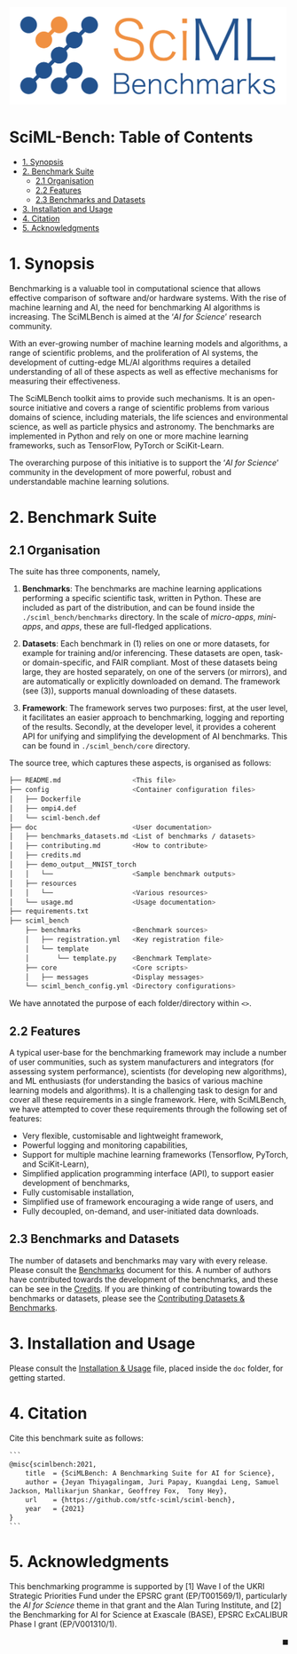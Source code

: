 <img src="./doc/resources/logo.png" alt="logo" width="500"/>



# SciML-Bench: Table of Contents
- [1. Synopsis](#1-synopsis)
- [2. Benchmark Suite](#2-benchmark-suite)
  * [2.1 Organisation](#21-organisation)
  * [2.2 Features](#22-features)
  * [2.3 Benchmarks and Datasets](#23-benchmarks-and-datasets)
- [3. Installation and Usage](#3-installation-and-usage)
- [4. Citation](#4-citation)
- [5. Acknowledgments](#5-acknowledgments)




# 1. Synopsis

Benchmarking is a valuable tool in computational science that allows effective comparison of software and/or hardware systems.  With the rise of machine learning and AI, the need for benchmarking AI algorithms is  increasing. The SciMLBench is aimed at the ‘*AI for Science*’ research community.  

With an ever-growing number of machine learning models and algorithms, a range of scientific problems, and the proliferation of AI systems, the development of cutting-edge ML/AI algorithms requires a detailed understanding of all of these aspects as well as effective mechanisms for measuring their effectiveness.

The SciMLBench toolkit aims to provide such mechanisms. It is an open-source initiative and covers a range of scientific problems from various domains of science, including materials, the life sciences and environmental science, as well as particle physics and astronomy. The benchmarks are implemented in Python and rely on one or more machine learning frameworks, such as TensorFlow, PyTorch or SciKit-Learn.

The overarching purpose of this initiative is to support the ‘*AI for Science*’ community in the development of more powerful, robust and understandable machine learning solutions.


# 2. Benchmark Suite 



## 2.1 Organisation

The suite has three components, namely, 

1. **Benchmarks**: The benchmarks are machine learning applications performing a specific scientific task, written in Python. These are included as part of the distribution, and can be found inside the ``./sciml_bench/benchmarks`` directory. In the scale of *micro-apps*, *mini-apps*, and *apps*, these are full-fledged applications. 

2. **Datasets**: Each benchmark in (1) relies on one or more datasets, for example for training and/or inferencing. These datasets are open, task- or domain-specific, and FAIR compliant. Most of these datasets being large, they are hosted separately,  on one of the servers (or mirrors), and are automatically or explicitly downloaded on demand. The framework (see (3)), supports manual downloading of these datasets. 

3. **Framework**:  The framework serves two purposes: first, at the user level, it facilitates an easier approach to benchmarking, logging and reporting of the results. Secondly, at the developer level, it provides a coherent API for unifying and simplifying the development of AI benchmarks. This can be found in ``./sciml_bench/core`` directory. 

The source tree, which captures these aspects,  is organised as follows:

```bash
├── README.md                  <This file>
├── config                     <Container configuration files>
│   ├── Dockerfile
│   ├── ompi4.def
│   └── sciml-bench.def
├── doc                        <User documentation>
│   ├── benchmarks_datasets.md <List of benchmarks / datasets>
│   ├── contributing.md        <How to contribute>
│   ├── credits.md
│   ├── demo_output__MNIST_torch
│   │   └──                    <Sample benchmark outputs> 
│   ├── resources
│   │   └──                    <Various resources> 
│   └── usage.md               <Usage documentation> 
├── requirements.txt
├── sciml_bench
    ├── benchmarks             <Benchmark sources> 
    │   ├── registration.yml   <Key registration file>
    │   └── template
    │       └── template.py    <Benchmark Template>
    ├── core                   <Core scripts> 
    │   ├── messages           <Display messages>
    └── sciml_bench_config.yml <Directory configurations>

```

We have annotated the purpose of each folder/directory within `<>`.  

## 2.2 Features 

A typical user-base for the benchmarking framework may include a number of user communities, such as system manufacturers and integrators (for assessing system performance), scientists (for developing new algorithms), and ML enthusiasts (for understanding the basics of various machine learning models and algorithms). It is a challenging task to design for and cover all these requirements in a single framework. Here, with SciMLBench, we have attempted to cover these requirements through the following set of features:

* Very flexible, customisable and lightweight framework,
* Powerful logging and monitoring capabilities, 
* Support for multiple machine learning frameworks (Tensorflow, PyTorch, and SciKit-Learn), 
* Simplified application programming interface (API), to support easier development of benchmarks, 
* Fully customisable installation, 
* Simplified use of framework encouraging a wide range of users, and
* Fully decoupled,  on-demand, and user-initiated data downloads. 



## 2.3 Benchmarks and Datasets 

The number of datasets and benchmarks may vary with every release. Please consult the [Benchmarks](./doc/benchmarks_datasets.md) document for this. A number of authors have contributed towards the development of the benchmarks,  and these can be see in the [Credits](./doc/credits.md). If you are thinking of contributing towards the benchmarks or datasets, please see the [Contributing Datasets & Benchmarks](./doc/contributing.md).


# 3. Installation and Usage

Please consult the [Installation & Usage](./doc/usage.md) file, placed inside the `doc` folder,  for getting started. 



# 4. Citation 

Cite this benchmark suite as follows:

    ```
    @misc{scimlbench:2021,
        title  = {SciMLBench: A Benchmarking Suite for AI for Science},
        author = {Jeyan Thiyagalingam, Juri Papay, Kuangdai Leng, Samuel Jackson, Mallikarjun Shankar, Geoffrey Fox,  Tony Hey},
        url    = {https://github.com/stfc-sciml/sciml-bench},
        year   = {2021}
    }
    ```


# 5. Acknowledgments

This benchmarking programme is supported by [1] Wave I of the UKRI Strategic Priorities Fund under the EPSRC grant (EP/T001569/1), particularly the *AI for Science* theme in that grant and the Alan Turing Institute, and [2] the Benchmarking for AI for Science at Exascale (BASE), EPSRC ExCALIBUR Phase I grant (EP/V001310/1). 

<div style="text-align: right">◼︎</div>

